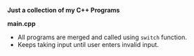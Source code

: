 <b>Just a collection of my C++ Programs</b>

<b>main.cpp</b>
* All programs are merged and called using `switch` function.
* Keeps taking input until user enters invalid input.
